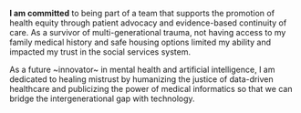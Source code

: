 **I am committed** to being part of a team that supports the promotion of health equity through patient advocacy and evidence-based continuity of care. As a survivor of multi-generational trauma, not having access to my family medical history and safe housing options limited my <life planning> ability and impacted my trust in the social services system.

As a future ~innovator~ in mental health and artificial intelligence, I am dedicated to healing mistrust by humanizing the justice of data-driven healthcare and publicizing the power of medical informatics so that we can bridge the intergenerational gap with technology.
